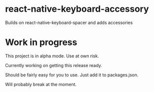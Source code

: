 # react-native-keyboard-accessory
Builds on react-native-keyboard-spacer and adds accessories

# Work in progress

This project is in alpha mode. Use at own risk.

Currently working on getting this release ready.

Should be fairly easy for you to use. Just add it to packages.json.

Will probably break at the moment.
